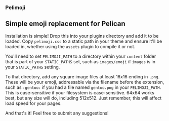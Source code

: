 ### Pelimoji
## Simple emoji replacement for Pelican

Installation is simple! Drop this into your plugins directory and add it to be loaded. Copy `pelimoji.css` to a static path in your theme and ensure it'll be loaded in, whether using the `assets` plugin to compile it or not.

You'll need to set `PELIMOJI_PATH` to a directory within your `content` folder that is part of your `STATIC_PATHS` set, such as `images/emoji` if `images` is in your `STATIC_PATHS` setting.

 To that directory, add any square image files at least 16x16 ending in `.png`. These will be your emoji, addressable via the filename before the extension, such as `:gentoo:` if you had a file named `gentoo.png` in your `PELIMOJI_PATH`. This is case-sensitive if your filesystem is case-sensitive. 64x64 works best, but any size will do, including 512x512. Just remember, this will affect load speed for your pages.

 And that's it! Feel free to submit any suggestions!